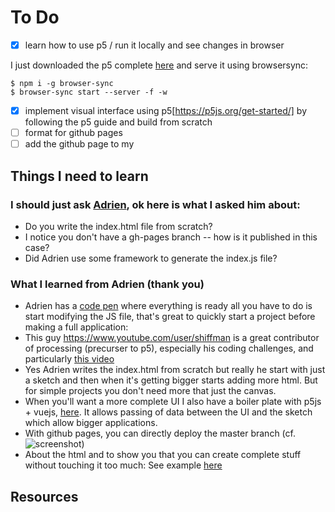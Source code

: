# To Do

-   [x] learn how to use p5 / run it locally and see changes in browser

I just downloaded the p5 complete [here](https://p5js.org/download/) and serve it using browsersync:

```
$ npm i -g browser-sync
$ browser-sync start --server -f -w
```

-   [x] implement visual interface using p5[https://p5js.org/get-started/] by following the p5 guide and build from scratch
-   [ ] format for github pages
-   [ ] add the github page to my

## Things I need to learn

### I should just ask [Adrien](https://github.com/statox), ok here is what I asked him about:

-   Do you write the index.html file from scratch?
-   I notice you don't have a gh-pages branch -- how is it published in this case?
-   Did Adrien use some framework to generate the index.js file?

### What I learned from Adrien (thank you)

-   Adrien has a [code pen](https://codepen.io/statox/pen/vYGNXJX) where everything is ready all you have to do is start modifying the JS file, that's great to quickly start a project before making a full application:
-   This guy https://www.youtube.com/user/shiffman is a great contributor of processing (precurser to p5), especially his coding challenges, and particularly [this video](https://www.youtube.com/watch?v=17WoOqgXsRM&list=PLRqwX-V7Uu6ZiZxtDDRCi6uhfTH4FilpH)
-   Yes Adrien writes the index.html from scratch but really he start with just a sketch and then when it's getting bigger starts adding more html. But for simple projects you don't need more that just the canvas.
-   When you'll want a more complete UI I also have a boiler plate with p5js + vuejs, [here](https://github.com/statox/p5-vue-boilerplate). It allows passing of data between the UI and the sketch which allow bigger applications.
-   With github pages, you can directly deploy the master branch (cf. ![screenshot](github-pages-settings.png 'github pages'))
-   About the html and to show you that you can create complete stuff without touching it too much: See example [here](https://github.com/statox/asteroides/blob/master/index.html)

## Resources

